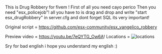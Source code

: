 This is Drug Robbery for fivem !
First of all you need cayo perico Then you need "esx_policejob"!
all you have to is drag and drop and write "start esx_drugRobbery" in server.cfg and dont forget SQL its very important!

Original script = https://github.com/esx-community/esx_vangelico_robbery

Preview video = https://youtu.be/7eQYTG_Ow6A!
Locations = ![locations](https://user-images.githubusercontent.com/95187459/165084988-6add736e-8de5-4044-8225-db38ba1fc7b8.jpg)



Sry for bad english i hope you understand my english :)
